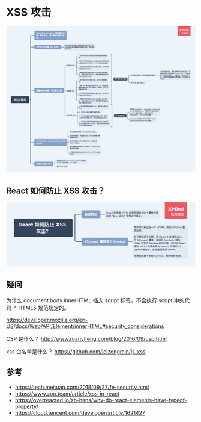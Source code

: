 # XSS 攻击

<img src="../../../思维导图/XSS攻击.png">

## React 如何防止 XSS 攻击？

<img src="../../../思维导图/React如何防止XSS攻击？.png">

## 疑问

为什么 document.body.innerHTML 插入 script 标签，不会执行 script 中的代码？
HTML5 规范规定的。

https://developer.mozilla.org/en-US/docs/Web/API/Element/innerHTML#security_considerations

CSP 是什么？
http://www.ruanyifeng.com/blog/2016/09/csp.html

xss 白名单是什么？
https://github.com/leizongmin/js-xss

## 参考

- https://tech.meituan.com/2018/09/27/fe-security.html
- https://www.zoo.team/article/xss-in-react
- https://overreacted.io/zh-hans/why-do-react-elements-have-typeof-property/
- https://cloud.tencent.com/developer/article/1621427
